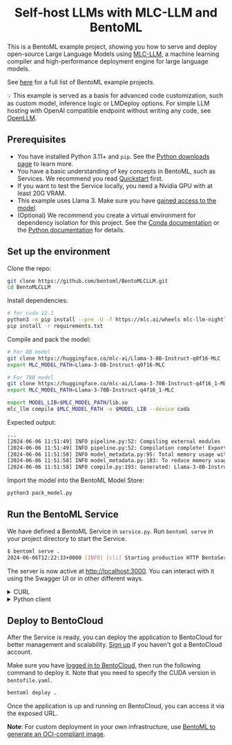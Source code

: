 <div align="center">
    <h1 align="center">Self-host LLMs with MLC-LLM and BentoML</h1>
</div>

This is a BentoML example project, showing you how to serve and deploy open-source Large Language Models using [MLC-LLM](https://github.com/mlc-ai/mlc-llm), a machine learning compiler and high-performance deployment engine for large language models.

See [here](https://docs.bentoml.com/en/latest/examples/overview.html) for a full list of BentoML example projects.

💡 This example is served as a basis for advanced code customization, such as custom model, inference logic or LMDeploy options. For simple LLM hosting with OpenAI compatible endpoint without writing any code, see [OpenLLM](https://github.com/bentoml/OpenLLM).

## Prerequisites

- You have installed Python 3.11+ and `pip`. See the [Python downloads page](https://www.python.org/downloads/) to learn more.
- You have a basic understanding of key concepts in BentoML, such as Services. We recommend you read [Quickstart](https://docs.bentoml.com/en/1.2/get-started/quickstart.html) first.
- If you want to test the Service locally, you need a Nvidia GPU with at least 20G VRAM.
- This example uses Llama 3. Make sure you have [gained access to the model](https://huggingface.co/meta-llama/Meta-Llama-3-8B-Instruct).
- (Optional) We recommend you create a virtual environment for dependency isolation for this project. See the [Conda documentation](https://conda.io/projects/conda/en/latest/user-guide/tasks/manage-environments.html) or the [Python documentation](https://docs.python.org/3/library/venv.html) for details.

## Set up the environment

Clone the repo:

```bash
git clone https://github.com/bentoml/BentoMLCLLM.git
cd BentoMLCLLM
```

Install dependencies:

```bash
# for cuda 12.1
python3 -m pip install --pre -U -f https://mlc.ai/wheels mlc-llm-nightly-cu121 mlc-ai-nightly-cu121
pip install -r requirements.txt
```

Compile and pack the model:

```bash
# For 8B model
git clone https://huggingface.co/mlc-ai/Llama-3-8B-Instruct-q0f16-MLC
export MLC_MODEL_PATH=Llama-3-8B-Instruct-q0f16-MLC

# For 70B model
git clone https://huggingface.co/mlc-ai/Llama-3-70B-Instruct-q4f16_1-MLC
export MLC_MODEL_PATH=Llama-3-70B-Instruct-q4f16_1-MLC

export MODEL_LIB=$MLC_MODEL_PATH/lib.so
mlc_llm compile $MLC_MODEL_PATH -o $MODEL_LIB --device cuda
```

Expected output:

```bash
...
[2024-06-06 11:51:49] INFO pipeline.py:52: Compiling external modules
[2024-06-06 11:51:49] INFO pipeline.py:52: Compilation complete! Exporting to disk
[2024-06-06 11:51:58] INFO model_metadata.py:95: Total memory usage without KV cache:: 15628.51 MB (Parameters: 15316.51 MB. Temporary buffer: 312.00 MB)
[2024-06-06 11:51:58] INFO model_metadata.py:103: To reduce memory usage, tweak `prefill_chunk_size`, `context_window_size` and `sliding_window_size`
[2024-06-06 11:51:58] INFO compile.py:193: Generated: Llama-3-8B-Instruct-q0f16-MLC/lib.so
```

Import the model into the BentoML Model Store:

```bash
python3 pack_model.py
```

## Run the BentoML Service

We have defined a BentoML Service in `service.py`. Run `bentoml serve` in your project directory to start the Service.

```bash
$ bentoml serve .
2024-06-06T12:22:33+0000 [INFO] [cli] Starting production HTTP BentoServer from "service:MLCLLM" listening on http://localhost:3000 (Press CTRL+C to quit)
```

The server is now active at [http://localhost:3000](http://localhost:3000/). You can interact with it using the Swagger UI or in other different ways.

<details>

<summary>CURL</summary>

```bash
curl -X 'POST' \
  'http://localhost:3000/generate' \
  -H 'accept: text/event-stream' \
  -H 'Content-Type: application/json' \
  -d '{
  "prompt": "Explain superconductors like I'\''m five years old",
  "max_tokens": 1024
}'
```

</details>

<details>

<summary>Python client</summary>

```python
import bentoml

with bentoml.SyncHTTPClient("http://localhost:3000") as client:
    response_generator = client.generate(
        prompt="Explain superconductors like I'm five years old",
        max_tokens=1024
    )
    for response in response_generator:
        print(response, end='')
```

</details>

## Deploy to BentoCloud

After the Service is ready, you can deploy the application to BentoCloud for better management and scalability. [Sign up](https://www.bentoml.com/) if you haven't got a BentoCloud account.

Make sure you have [logged in to BentoCloud](https://docs.bentoml.com/en/latest/bentocloud/how-tos/manage-access-token.html), then run the following command to deploy it. Note that you need to specify the CUDA version in `bentofile.yaml`.

```bash
bentoml deploy .
```

Once the application is up and running on BentoCloud, you can access it via the exposed URL.

**Note**: For custom deployment in your own infrastructure, use [BentoML to generate an OCI-compliant image](https://docs.bentoml.com/en/latest/guides/containerization.html).
